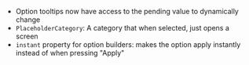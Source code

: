 - Option tooltips now have access to the pending value to dynamically change
- `PlaceholderCategory`: A category that when selected, just opens a screen
- `instant` property for option builders: makes the option apply instantly instead of when pressing "Apply"
